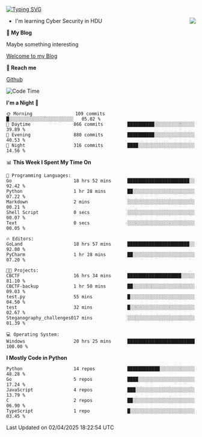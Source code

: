 [![Typing SVG](https://readme-typing-svg.herokuapp.com?font=Fira+Code&pause=1000&random=false&width=450&height=60&lines=Hello+%F0%9F%91%8B%F0%9F%8F%BB;I'm+JBNRZ)](https://git.io/typing-svg)

<a href="#">
  <img align="right" src="https://github-readme-stats.vercel.app/api?username=JBNRZ&show_icons=true&bg_color=15,f2f7fd,E0EAFC" />
</a>

- I'm learning Cyber Security in HDU

 **🌱 My Blog**

Maybe something interesting

[Welcome to my Blog](https://jbnrz.com.cn/)

 **💬 Reach me** 

[Github](https://github.com/JBNRZ)


<!--START_SECTION:waka-->
![Code Time](http://img.shields.io/badge/Code%20Time-1%2C095%20hrs%2018%20mins-blue)

**I'm a Night 🦉** 

```text
🌞 Morning                109 commits         █░░░░░░░░░░░░░░░░░░░░░░░░   05.02 % 
🌆 Daytime                866 commits         ██████████░░░░░░░░░░░░░░░   39.89 % 
🌃 Evening                880 commits         ██████████░░░░░░░░░░░░░░░   40.53 % 
🌙 Night                  316 commits         ████░░░░░░░░░░░░░░░░░░░░░   14.56 % 
```


📊 **This Week I Spent My Time On** 

```text
💬 Programming Languages: 
Go                       18 hrs 52 mins      ███████████████████████░░   92.42 % 
Python                   1 hr 28 mins        ██░░░░░░░░░░░░░░░░░░░░░░░   07.22 % 
Markdown                 2 mins              ░░░░░░░░░░░░░░░░░░░░░░░░░   00.21 % 
Shell Script             0 secs              ░░░░░░░░░░░░░░░░░░░░░░░░░   00.07 % 
Text                     0 secs              ░░░░░░░░░░░░░░░░░░░░░░░░░   00.05 % 

🔥 Editors: 
GoLand                   18 hrs 57 mins      ███████████████████████░░   92.80 % 
PyCharm                  1 hr 28 mins        ██░░░░░░░░░░░░░░░░░░░░░░░   07.20 % 

🐱‍💻 Projects: 
CBCTF                    16 hrs 34 mins      ████████████████████░░░░░   81.10 % 
CBCTF-backup             1 hr 50 mins        ██░░░░░░░░░░░░░░░░░░░░░░░   09.03 % 
test.py                  55 mins             █░░░░░░░░░░░░░░░░░░░░░░░░   04.50 % 
test                     32 mins             █░░░░░░░░░░░░░░░░░░░░░░░░   02.67 % 
Steganography_challenges017 mins             ░░░░░░░░░░░░░░░░░░░░░░░░░   01.39 % 

💻 Operating System: 
Windows                  20 hrs 25 mins      █████████████████████████   100.00 % 
```

**I Mostly Code in Python** 

```text
Python                   14 repos            ████████████░░░░░░░░░░░░░   48.28 % 
Go                       5 repos             ████░░░░░░░░░░░░░░░░░░░░░   17.24 % 
JavaScript               4 repos             ███░░░░░░░░░░░░░░░░░░░░░░   13.79 % 
C                        2 repos             ██░░░░░░░░░░░░░░░░░░░░░░░   06.90 % 
TypeScript               1 repo              █░░░░░░░░░░░░░░░░░░░░░░░░   03.45 % 
```




 Last Updated on 02/04/2025 18:22:54 UTC
<!--END_SECTION:waka-->
